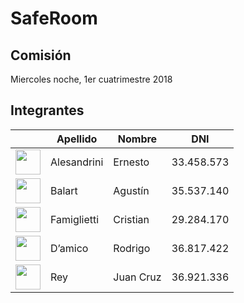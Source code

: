 # SafeRoom
## Comisión
Miercoles noche, 1er cuatrimestre 2018

## Integrantes

| |Apellido|Nombre|DNI|
| ------------- | ------------- | ------------- | ------------- |
|     <a title="Alesandrini Ernesto" href="https://github.com/Eralesan"><img src="https://avatars3.githubusercontent.com/u/13142834?s=400&v=4" width="40" height="40"/> | Alesandrini | Ernesto | 33.458.573 |
|     <a title="Balart Agustín" href="https://github.com/abalart"><img src="https://avatars3.githubusercontent.com/u/15837980?s=400&v=4" width="40" height="40"/> | Balart | Agustín | 35.537.140 |
| <a title="Famiglietti Cristian" href="https://github.com/FamigliettiCristian"><img src="https://avatars3.githubusercontent.com/u/30217268?s=200&v=4" width="40" height="40"/> | Famiglietti | Cristian | 29.284.170 |
| <a title="D’amico Rodrigo" href="https://github.com/RodrigoDamico"><img src="https://avatars1.githubusercontent.com/u/33079374?s=400&v=4" width="40" height="40"/> | D’amico | Rodrigo | 36.817.422 |
| <a title="Rey Juan Cruz" href="https://github.com/jjuancruzrey"><img src="https://avatars0.githubusercontent.com/u/20129348?s=460&v=4" width="40" height="40"/> | Rey | Juan Cruz | 36.921.336 |
